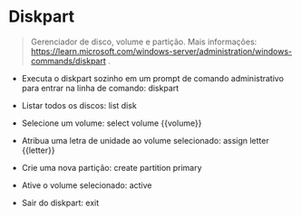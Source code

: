# Diskpart

> Gerenciador de disco, volume e partição.
> Mais informações: https://learn.microsoft.com/windows-server/administration/windows-commands/diskpart .

- Executa o diskpart sozinho em um prompt de comando administrativo para entrar na linha de comando:
diskpart

- Listar todos os discos:
list disk

- Selecione um volume:
select volume {{volume}}

- Atribua uma letra de unidade ao volume selecionado:
assign letter {{letter}}

- Crie uma nova partição:
create partition primary

- Ative o volume selecionado:
active

- Sair do diskpart:
exit
